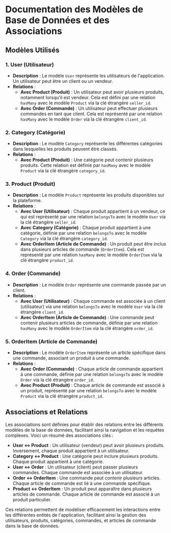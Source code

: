 # Documentation des Modèles de Base de Données et des Associations

## Modèles Utilisés

### 1. **User (Utilisateur)**

- **Description** : Le modèle `User` représente les utilisateurs de l'application. Un utilisateur peut être un client ou un vendeur.
- **Relations** :
  - **Avec Product (Produit)** : Un utilisateur peut avoir plusieurs produits, notamment lorsqu'il est vendeur. Cela est défini par une relation `hasMany` avec le modèle `Product` via la clé étrangère `seller_id`.
  - **Avec Order (Commande)** : Un utilisateur peut effectuer plusieurs commandes en tant que client. Cela est représenté par une relation `hasMany` avec le modèle `Order` via la clé étrangère `client_id`.

### 2. **Category (Catégorie)**

- **Description** : Le modèle `Category` représente les différentes catégories dans lesquelles les produits peuvent être classés.
- **Relations** :
  - **Avec Product (Produit)** : Une catégorie peut contenir plusieurs produits. Cette relation est définie par `hasMany` avec le modèle `Product` via la clé étrangère `category_id`.

### 3. **Product (Produit)**

- **Description** : Le modèle `Product` représente les produits disponibles sur la plateforme.
- **Relations** :
  - **Avec User (Utilisateur)** : Chaque produit appartient à un vendeur, ce qui est représenté par une relation `belongsTo` avec le modèle `User` via la clé étrangère `seller_id`.
  - **Avec Category (Catégorie)** : Chaque produit appartient à une catégorie, définie par une relation `belongsTo` avec le modèle `Category` via la clé étrangère `category_id`.
  - **Avec OrderItem (Article de Commande)** : Un produit peut être inclus dans plusieurs articles de commande (`OrderItem`). Cela est représenté par une relation `hasMany` avec le modèle `OrderItem` via la clé étrangère `product_id`.

### 4. **Order (Commande)**

- **Description** : Le modèle `Order` représente une commande passée par un client.
- **Relations** :
  - **Avec User (Utilisateur)** : Chaque commande est associée à un client (utilisateur) via une relation `belongsTo` avec le modèle `User` via la clé étrangère `client_id`.
  - **Avec OrderItem (Article de Commande)** : Une commande peut contenir plusieurs articles de commande, définie par une relation `hasMany` avec le modèle `OrderItem` via la clé étrangère `order_id`.

### 5. **OrderItem (Article de Commande)**

- **Description** : Le modèle `OrderItem` représente un article spécifique dans une commande, associant un produit à une commande.
- **Relations** :
  - **Avec Order (Commande)** : Chaque article de commande appartient à une commande, définie par une relation `belongsTo` avec le modèle `Order` via la clé étrangère `order_id`.
  - **Avec Product (Produit)** : Chaque article de commande est associé à un produit, représenté par une relation `belongsTo` avec le modèle `Product` via la clé étrangère `product_id`.

## Associations et Relations

Les associations sont définies pour établir des relations entre les différents modèles de la base de données, facilitant ainsi la navigation et les requêtes complexes. Voici un résumé des associations clés :

- **User <-> Product** : Un utilisateur (vendeur) peut avoir plusieurs produits. Inversement, chaque produit appartient à un utilisateur.
- **Category <-> Product** : Une catégorie peut inclure plusieurs produits. Chaque produit appartient à une catégorie.
- **User <-> Order** : Un utilisateur (client) peut passer plusieurs commandes. Chaque commande est associée à un utilisateur.
- **Order <-> OrderItem** : Une commande peut contenir plusieurs articles. Chaque article de commande est lié à une commande spécifique.
- **Product <-> OrderItem** : Un produit peut apparaître dans plusieurs articles de commande. Chaque article de commande est associé à un produit particulier.

Ces relations permettent de modéliser efficacement les interactions entre les différentes entités de l'application, facilitant ainsi la gestion des utilisateurs, produits, catégories, commandes, et articles de commande dans la base de données.
